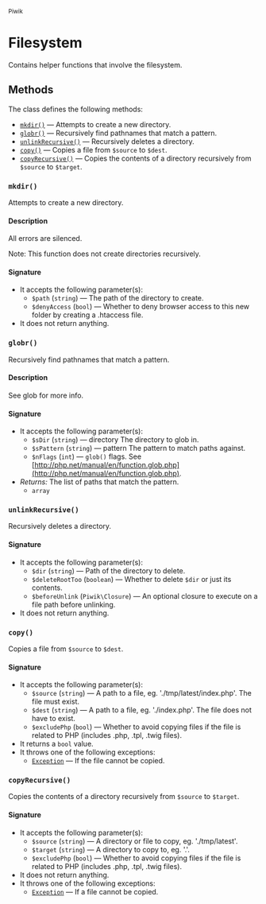 <small>Piwik</small>

Filesystem
==========

Contains helper functions that involve the filesystem.

Methods
-------

The class defines the following methods:

- [`mkdir()`](#mkdir) &mdash; Attempts to create a new directory.
- [`globr()`](#globr) &mdash; Recursively find pathnames that match a pattern.
- [`unlinkRecursive()`](#unlinkrecursive) &mdash; Recursively deletes a directory.
- [`copy()`](#copy) &mdash; Copies a file from `$source` to `$dest`.
- [`copyRecursive()`](#copyrecursive) &mdash; Copies the contents of a directory recursively from `$source` to `$target`.

<a name="mkdir" id="mkdir"></a>
<a name="mkdir" id="mkdir"></a>
### `mkdir()`

Attempts to create a new directory.

#### Description

All errors are silenced.

Note: This function does not create directories recursively.

#### Signature

- It accepts the following parameter(s):
    - `$path` (`string`) &mdash; The path of the directory to create.
    - `$denyAccess` (`bool`) &mdash; Whether to deny browser access to this new folder by creating a .htaccess file.
- It does not return anything.

<a name="globr" id="globr"></a>
<a name="globr" id="globr"></a>
### `globr()`

Recursively find pathnames that match a pattern.

#### Description

See glob for more info.

#### Signature

- It accepts the following parameter(s):
    - `$sDir` (`string`) &mdash; directory The directory to glob in.
    - `$sPattern` (`string`) &mdash; pattern The pattern to match paths against.
    - `$nFlags` (`int`) &mdash; `glob()` flags. See [http://php.net/manual/en/function.glob.php](http://php.net/manual/en/function.glob.php).
- _Returns:_ The list of paths that match the pattern.
    - `array`

<a name="unlinkrecursive" id="unlinkrecursive"></a>
<a name="unlinkRecursive" id="unlinkRecursive"></a>
### `unlinkRecursive()`

Recursively deletes a directory.

#### Signature

- It accepts the following parameter(s):
    - `$dir` (`string`) &mdash; Path of the directory to delete.
    - `$deleteRootToo` (`boolean`) &mdash; Whether to delete `$dir` or just its contents.
    - `$beforeUnlink` (`Piwik\Closure`) &mdash; An optional closure to execute on a file path before unlinking.
- It does not return anything.

<a name="copy" id="copy"></a>
<a name="copy" id="copy"></a>
### `copy()`

Copies a file from `$source` to `$dest`.

#### Signature

- It accepts the following parameter(s):
    - `$source` (`string`) &mdash; A path to a file, eg. './tmp/latest/index.php'. The file must exist.
    - `$dest` (`string`) &mdash; A path to a file, eg. './index.php'. The file does not have to exist.
    - `$excludePhp` (`bool`) &mdash; Whether to avoid copying files if the file is related to PHP (includes .php, .tpl, .twig files).
- It returns a `bool` value.
- It throws one of the following exceptions:
    - [`Exception`](http://php.net/class.Exception) &mdash; If the file cannot be copied.

<a name="copyrecursive" id="copyrecursive"></a>
<a name="copyRecursive" id="copyRecursive"></a>
### `copyRecursive()`

Copies the contents of a directory recursively from `$source` to `$target`.

#### Signature

- It accepts the following parameter(s):
    - `$source` (`string`) &mdash; A directory or file to copy, eg. './tmp/latest'.
    - `$target` (`string`) &mdash; A directory to copy to, eg. '.'.
    - `$excludePhp` (`bool`) &mdash; Whether to avoid copying files if the file is related to PHP (includes .php, .tpl, .twig files).
- It does not return anything.
- It throws one of the following exceptions:
    - [`Exception`](http://php.net/class.Exception) &mdash; If a file cannot be copied.

